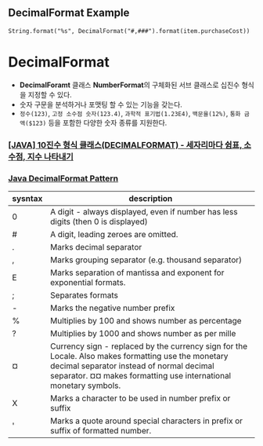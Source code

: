 ## DecimalFormat Example

`` String.format("%s", DecimalFormat("#,###").format(item.purchaseCost)) `` 
# DecimalFormat

 - **DecimalForamt** 클래스 **NumberFormat**의 구체화된 서브 클래스로 십진수 형식을 지정할 수 있다.
 - 숫자 구문을 분석하거나 포맷팅 할 수 있는 기능을 갖는다.
 - `정수(123)`, `고정 소수점 숫자(123.4)`, `과학적 표기법(1.23E4)`, `백문율(12%)`, `통화 금액($123)` 등을 포함한 다양한 숫자 종류를 지원한다.
 

### [[JAVA] 10진수 형식 클래스(DECIMALFORMAT) - 세자리마다 쉼표, 소수점, 지수 나타내기](https://reakwon.tistory.com/156)

### [Java DecimalFormat Pattern](https://jenkov.com/tutorials/java-internationalization/decimalformat.html)
|sysntax|description|
|--|--|
|0|	A digit - always displayed, even if number has less digits (then 0 is displayed)|
|#	|A digit, leading zeroes are omitted.|
|.|	Marks decimal separator|
|,	|Marks grouping separator (e.g. thousand separator)|
|E|	Marks separation of mantissa and exponent for exponential formats.|
|;	|Separates formats|
|-|	Marks the negative number prefix|
|%|	Multiplies by 100 and shows number as percentage|
|?|	Multiplies by 1000 and shows number as per mille|
|¤|	Currency sign - replaced by the currency sign for the Locale. Also makes formatting use the monetary decimal separator instead of normal decimal separator. ¤¤ makes formatting use international monetary symbols.|
|X|	Marks a character to be used in number prefix or suffix|
|'|	Marks a quote around special characters in prefix or suffix of formatted number.|
